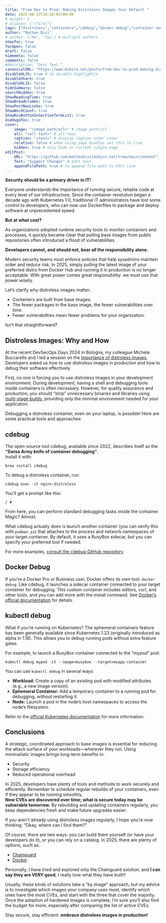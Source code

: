 ```yaml
---
title: "From Dev to Prod: Making Distroless Images Your Default "
date: 2025-06-17T10:10:03+00:00
# weight: 1
# aliases: ["/first"]
tags: ["distroless","containers","cdebug","docker debug","container security"]
author: "Matteo Bisi"
# author: ["Me", "You"] # multiple authors
showToc: true
TocOpen: false
draft: false
hidemeta: false
comments: false
#description: "Desc Text."
canonicalURL: "https://www.msbiro.net/posts/from-dev-to-prod-making-distroless-images-your-default/"
disableHLJS: true # to disable highlightjs
disableShare: true
disableHLJS: false
hideSummary: false
searchHidden: true
ShowReadingTime: true
ShowBreadCrumbs: true
ShowPostNavLinks: true
ShowWordCount: true
ShowRssButtonInSectionTermList: true
UseHugoToc: true
cover:
    image: "<image path/url>" # image path/url
    alt: "<alt text>" # alt text
    caption: "<text>" # display caption under cover
    relative: false # when using page bundles set this to true
    hidden: true # only hide on current single page
editPost:
    URL: "https://github.com/matteobisi/msbiro.net/tree/main/content"
    Text: "Suggest Changes" # edit text
    appendFilePath: true # to append file path to Edit link
---
```

**Security should be a primary driver in IT!**   
   
Everyone understands the importance of running secure, reliable code at every level of our infrastructure. Since the container revolution began a decade ago with Kubernetes 1.0, traditional IT administrators have lost some control to developers, who can now use Dockerfiles to package and deploy software at unprecedented speed.  
  
**But at what cost?**

As organizations adopted runtime security tools to monitor containers and processes, it quickly became clear that pulling base images from public repositories often introduced a flood of vulnerabilities.  
  
**Developers cannot, and should not, bear all the responsibility alone.**   
  
Modern security teams must enforce policies that help sysadmins maintain order and reduce risk. In 2025, simply pulling the latest image of your preferred distro from Docker Hub and running it in production is no longer acceptable. With great power comes great responsibility: we must use that power wisely.

Let’s clarify why distroless images matter:

- Containers are built from base images.
- The fewer packages in the base image, the fewer vulnerabilities over time.
- Fewer vulnerabilities mean fewer problems for your organization.

Isn’t that straightforward?

## **Distroless Images: Why and How**

At the recent DevSecOps Days 2024 in Bologna, my colleague Michele Buccarello and I led a session on the [importance of distroless images](https://2024.devsecopsday.it/talks_speakers/#a-journey-to-distroless-3). Developers asked us how to use distroless images in production and how to debug their software effectively.

First, no one is forcing you to use distroless images in your development environment. During development, having a shell and debugging tools inside containers is often necessary. However, for quality assurance and production, you should “strip” unnecessary binaries and libraries using [multi-stage builds](https://docs.docker.com/build/building/multi-stage/), providing only the minimal environment needed for your application.

Debugging a distroless container, even on your laptop, is possible! Here are some practical tools and approaches:

## **cdebug**

The open-source tool cdebug, available since 2022, describes itself as the **“Swiss Army knife of container debugging”**.   
Install it with:

```
brew install cdebug
```

To debug a distroless container, run:

```
cdebug exec -it nginx-distroless
```

You’ll get a prompt like this:

```
/ #
```

From here, you can perform standard debugging tasks inside the container. Magic? Almost.

What cdebug actually does is launch another container (you can verify this with `podman ps`) that attaches to the process and network namespaces of your target container. By default, it uses a BusyBox sidecar, but you can specify your preferred tool if needed.

For more examples, [consult the cdebug GitHub repository](https://github.com/iximiuz/cdebug).

## **Docker Debug**

If you’re a Docker Pro or Business user, Docker offers its own tool: `docker debug`. Like cdebug, it launches a sidecar container connected to your target container for debugging. This custom container includes editors, curl, and other tools, and you can add more with the install command. See [Docker’s official documentation](https://docs.docker.com/reference/cli/docker/debug/) for details.

## **kubectl debug**

What if you’re running on Kubernetes? The ephemeral containers feature has been generally available since Kubernetes 1.23 (originally introduced as alpha in 1.18). This allows you to debug running pods without extra feature gates.

For example, to launch a BusyBox container connected to the “mypod” pod:

```
kubectl debug mypod -it --image=busybox --target=myapp-container
```

You can use `kubectl debug` in several ways:

- **Workload:** Create a copy of an existing pod with modified attributes (e.g., a new image version).
- **Ephemeral Container:** Add a temporary container to a running pod for debugging, without restarting it.
- **Node:** Launch a pod in the node’s host namespaces to access the node’s filesystem.

Refer to the [official Kubernetes documentation](https://kubernetes.io/docs/reference/kubectl/generated/kubectl_debug/) for more information.

## **Conclusions**

A strategic, coordinated approach to base images is essential for reducing the attack surface of your workloads—wherever they run. Using minimalistic images brings long-term benefits in:

- Security
- Storage efficiency
- Reduced operational overhead

In 2025, developers have plenty of tools and methods to work securely and efficiently. Remember to schedule regular rebuilds of your containers, even if they appear to be running smoothly.  
**New CVEs are discovered over time; what is secure today may be vulnerable tomorrow.** By rebuilding and updating containers regularly, you keep dependencies fresh and make future upgrades easier.

If you aren't already using distroless images regularly, I hope you’re now thinking: “Okay, where can I find them?”

Of course, there are two ways: you can build them yourself (or have your developers do it), or you can rely on a catalog. In 2025, there are plenty of options, such as:

- [Chainguard](https://www.chainguard.dev/)
- [Docker](https://www.docker.com/products/hardened-images/)

Personally, I have tried and explored only the Chainguard solution, and **I can say they are VERY good**, I really love what they have built!!

Usually, these kinds of solutions take a “by image” approach, but my advice is to investigate which images your company uses most, identify which ones have the most CVEs, and start with the three that cover the majority.
Once the adoption of hardened images is complete, I’m sure you’ll also find the budget for more, especially after comparing the list of active CVEs.

Stay secure, stay efficient: **embrace distroless images in production!**
